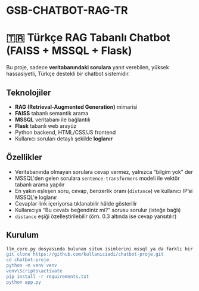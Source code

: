 # GSB-CHATBOT-RAG-TR
# 🇹🇷 Türkçe RAG Tabanlı Chatbot (FAISS + MSSQL + Flask)

Bu proje, sadece **veritabanındaki sorulara** yanıt verebilen, yüksek hassasiyetli, Türkçe destekli bir chatbot sistemidir.  

##  Teknolojiler

-  **RAG (Retrieval-Augmented Generation)** mimarisi  
-  **FAISS** tabanlı semantik arama  
-  **MSSQL** veritabanı ile bağlantılı  
-  **Flask** tabanlı web arayüz  
-  Python backend, HTML/CSS/JS frontend  
-  Kullanıcı soruları detaylı şekilde **loglanır**

##  Özellikler

- Veritabanında olmayan sorulara cevap vermez, yalnızca “bilgim yok” der
- MSSQL'den gelen sorulara `sentence-transformers` modeli ile vektör tabanlı arama yapılır
- En yakın eşleşen soru, cevap, benzerlik oranı (`distance`) ve kullanıcı IP’si MSSQL'e loglanır
- Cevaplar link içeriyorsa tıklanabilir hâlde gösterilir
- Kullanıcıya “Bu cevabı beğendiniz mi?” sorusu sorulur (isteğe bağlı)
- `distance` eşiği özelleştirilebilir (örn. 0.3 altında ise cevap yansıtılır)

##  Kurulum

```bash
llm_core.py dosyasında bulunan sütun isimlerini mssql ya da farklı bir server'da bir database oluşturup tabloları bizim sütunlarımızca oluşturursanız daha düzgün çalışan bir log sistemi elde edersiniz. 
git clone https://github.com/kullaniciadi/chatbot-proje.git
cd chatbot-proje
python -m venv venv
venv\Scripts\activate
pip install -r requirements.txt
python app.py

